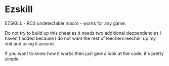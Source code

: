 # Ezskill
EZSKILL - RCS undetectable macro - works for any game.

Do not try to build up this cheat as it needs two additional deppendencies I haven't added because I do not want the rest of leechers
leechin' up my shit and using it around.

If you want to know how it works then just give a look at the code, it's pretty simple.

